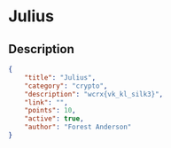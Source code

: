 # Julius

## Description

```json
{
    "title": "Julius",
    "category": "crypto",
    "description": "wcrx{vk_kl_silk3}",
    "link": "",
    "points": 10,
    "active": true,
    "author": "Forest Anderson"
}
```

